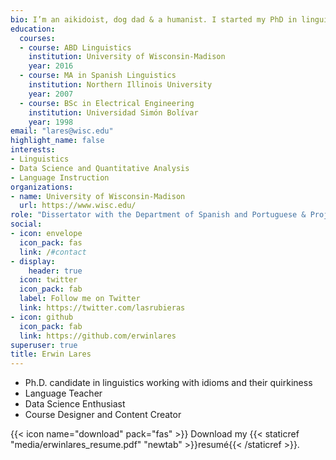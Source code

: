 ```yaml
---
bio: I’m an aikidoist, dog dad & a humanist. I started my PhD in linguistics in my forties. I speak Spanish natively and English as an L2 speaker. I love to travel, but I'm not too crazy about traaaaveling.
education:
  courses:
  - course: ABD Linguistics
    institution: University of Wisconsin-Madison  
    year: 2016
  - course: MA in Spanish Linguistics
    institution: Northern Illinois University
    year: 2007
  - course: BSc in Electrical Engineering 
    institution: Universidad Simón Bolívar
    year: 1998
email: "lares@wisc.edu"
highlight_name: false
interests:
- Linguistics
- Data Science and Quantitative Analysis
- Language Instruction
organizations:
- name: University of Wisconsin-Madison
  url: https://www.wisc.edu/
role: "Dissertator with the Department of Spanish and Portuguese & Project Assistant with the Office of Research Cyberinfrastructure"
social:
- icon: envelope
  icon_pack: fas
  link: /#contact
- display:
    header: true
  icon: twitter
  icon_pack: fab
  label: Follow me on Twitter
  link: https://twitter.com/lasrubieras
- icon: github
  icon_pack: fab
  link: https://github.com/erwinlares
superuser: true
title: Erwin Lares
---
```


- Ph.D. candidate in linguistics working with idioms and their quirkiness
- Language Teacher
- Data Science Enthusiast   
- Course Designer and Content Creator

{{< icon name="download" pack="fas" >}} Download my {{< staticref "media/erwinlares_resume.pdf" "newtab" >}}resumé{{< /staticref >}}.


[//]: <> (I can replace this with a github address like https://github.com/erwinlares/cv/blob/main/erwinlarescv_awesome.pdf which works, but it opens it first on github then there's a download option)

[//]: <> ("https://github.com/erwinlares/cv/raw/main/erwinlarescv_awesome.pdf")